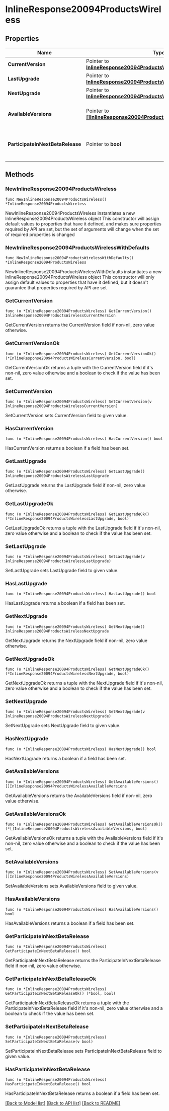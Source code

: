 # InlineResponse20094ProductsWireless

## Properties

Name | Type | Description | Notes
------------ | ------------- | ------------- | -------------
**CurrentVersion** | Pointer to [**InlineResponse20094ProductsWirelessCurrentVersion**](InlineResponse20094ProductsWirelessCurrentVersion.md) |  | [optional] 
**LastUpgrade** | Pointer to [**InlineResponse20094ProductsWirelessLastUpgrade**](InlineResponse20094ProductsWirelessLastUpgrade.md) |  | [optional] 
**NextUpgrade** | Pointer to [**InlineResponse20094ProductsWirelessNextUpgrade**](InlineResponse20094ProductsWirelessNextUpgrade.md) |  | [optional] 
**AvailableVersions** | Pointer to [**[]InlineResponse20094ProductsWirelessAvailableVersions**](InlineResponse20094ProductsWirelessAvailableVersions.md) | Firmware versions available for upgrade | [optional] 
**ParticipateInNextBetaRelease** | Pointer to **bool** | Whether or not the network wants beta firmware | [optional] 

## Methods

### NewInlineResponse20094ProductsWireless

`func NewInlineResponse20094ProductsWireless() *InlineResponse20094ProductsWireless`

NewInlineResponse20094ProductsWireless instantiates a new InlineResponse20094ProductsWireless object
This constructor will assign default values to properties that have it defined,
and makes sure properties required by API are set, but the set of arguments
will change when the set of required properties is changed

### NewInlineResponse20094ProductsWirelessWithDefaults

`func NewInlineResponse20094ProductsWirelessWithDefaults() *InlineResponse20094ProductsWireless`

NewInlineResponse20094ProductsWirelessWithDefaults instantiates a new InlineResponse20094ProductsWireless object
This constructor will only assign default values to properties that have it defined,
but it doesn't guarantee that properties required by API are set

### GetCurrentVersion

`func (o *InlineResponse20094ProductsWireless) GetCurrentVersion() InlineResponse20094ProductsWirelessCurrentVersion`

GetCurrentVersion returns the CurrentVersion field if non-nil, zero value otherwise.

### GetCurrentVersionOk

`func (o *InlineResponse20094ProductsWireless) GetCurrentVersionOk() (*InlineResponse20094ProductsWirelessCurrentVersion, bool)`

GetCurrentVersionOk returns a tuple with the CurrentVersion field if it's non-nil, zero value otherwise
and a boolean to check if the value has been set.

### SetCurrentVersion

`func (o *InlineResponse20094ProductsWireless) SetCurrentVersion(v InlineResponse20094ProductsWirelessCurrentVersion)`

SetCurrentVersion sets CurrentVersion field to given value.

### HasCurrentVersion

`func (o *InlineResponse20094ProductsWireless) HasCurrentVersion() bool`

HasCurrentVersion returns a boolean if a field has been set.

### GetLastUpgrade

`func (o *InlineResponse20094ProductsWireless) GetLastUpgrade() InlineResponse20094ProductsWirelessLastUpgrade`

GetLastUpgrade returns the LastUpgrade field if non-nil, zero value otherwise.

### GetLastUpgradeOk

`func (o *InlineResponse20094ProductsWireless) GetLastUpgradeOk() (*InlineResponse20094ProductsWirelessLastUpgrade, bool)`

GetLastUpgradeOk returns a tuple with the LastUpgrade field if it's non-nil, zero value otherwise
and a boolean to check if the value has been set.

### SetLastUpgrade

`func (o *InlineResponse20094ProductsWireless) SetLastUpgrade(v InlineResponse20094ProductsWirelessLastUpgrade)`

SetLastUpgrade sets LastUpgrade field to given value.

### HasLastUpgrade

`func (o *InlineResponse20094ProductsWireless) HasLastUpgrade() bool`

HasLastUpgrade returns a boolean if a field has been set.

### GetNextUpgrade

`func (o *InlineResponse20094ProductsWireless) GetNextUpgrade() InlineResponse20094ProductsWirelessNextUpgrade`

GetNextUpgrade returns the NextUpgrade field if non-nil, zero value otherwise.

### GetNextUpgradeOk

`func (o *InlineResponse20094ProductsWireless) GetNextUpgradeOk() (*InlineResponse20094ProductsWirelessNextUpgrade, bool)`

GetNextUpgradeOk returns a tuple with the NextUpgrade field if it's non-nil, zero value otherwise
and a boolean to check if the value has been set.

### SetNextUpgrade

`func (o *InlineResponse20094ProductsWireless) SetNextUpgrade(v InlineResponse20094ProductsWirelessNextUpgrade)`

SetNextUpgrade sets NextUpgrade field to given value.

### HasNextUpgrade

`func (o *InlineResponse20094ProductsWireless) HasNextUpgrade() bool`

HasNextUpgrade returns a boolean if a field has been set.

### GetAvailableVersions

`func (o *InlineResponse20094ProductsWireless) GetAvailableVersions() []InlineResponse20094ProductsWirelessAvailableVersions`

GetAvailableVersions returns the AvailableVersions field if non-nil, zero value otherwise.

### GetAvailableVersionsOk

`func (o *InlineResponse20094ProductsWireless) GetAvailableVersionsOk() (*[]InlineResponse20094ProductsWirelessAvailableVersions, bool)`

GetAvailableVersionsOk returns a tuple with the AvailableVersions field if it's non-nil, zero value otherwise
and a boolean to check if the value has been set.

### SetAvailableVersions

`func (o *InlineResponse20094ProductsWireless) SetAvailableVersions(v []InlineResponse20094ProductsWirelessAvailableVersions)`

SetAvailableVersions sets AvailableVersions field to given value.

### HasAvailableVersions

`func (o *InlineResponse20094ProductsWireless) HasAvailableVersions() bool`

HasAvailableVersions returns a boolean if a field has been set.

### GetParticipateInNextBetaRelease

`func (o *InlineResponse20094ProductsWireless) GetParticipateInNextBetaRelease() bool`

GetParticipateInNextBetaRelease returns the ParticipateInNextBetaRelease field if non-nil, zero value otherwise.

### GetParticipateInNextBetaReleaseOk

`func (o *InlineResponse20094ProductsWireless) GetParticipateInNextBetaReleaseOk() (*bool, bool)`

GetParticipateInNextBetaReleaseOk returns a tuple with the ParticipateInNextBetaRelease field if it's non-nil, zero value otherwise
and a boolean to check if the value has been set.

### SetParticipateInNextBetaRelease

`func (o *InlineResponse20094ProductsWireless) SetParticipateInNextBetaRelease(v bool)`

SetParticipateInNextBetaRelease sets ParticipateInNextBetaRelease field to given value.

### HasParticipateInNextBetaRelease

`func (o *InlineResponse20094ProductsWireless) HasParticipateInNextBetaRelease() bool`

HasParticipateInNextBetaRelease returns a boolean if a field has been set.


[[Back to Model list]](../README.md#documentation-for-models) [[Back to API list]](../README.md#documentation-for-api-endpoints) [[Back to README]](../README.md)


